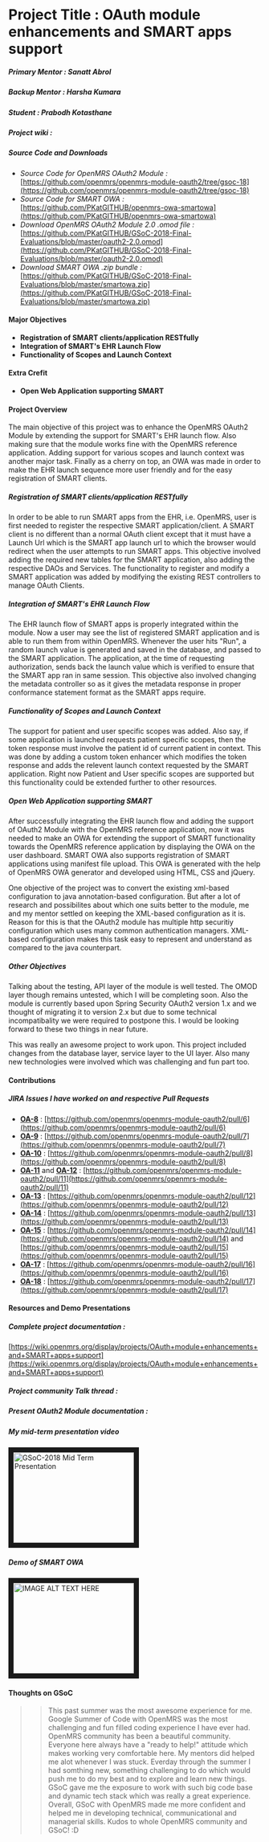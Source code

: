 # Project Title : OAuth module enhancements and SMART apps support

##### **Primary Mentor  :** Sanatt Abrol
##### **Backup Mentor   :** Harsha Kumara
##### **Student         :** Prabodh Kotasthane
##### **Project wiki    :** []()

##### Source Code and Downloads 
+ *Source Code for OpenMRS OAuth2 Module :* [https://github.com/openmrs/openmrs-module-oauth2/tree/gsoc-18](https://github.com/openmrs/openmrs-module-oauth2/tree/gsoc-18)
+ *Source Code for SMART OWA :* [https://github.com/PKatGITHUB/openmrs-owa-smartowa](https://github.com/PKatGITHUB/openmrs-owa-smartowa)
+ *Download OpenMRS OAuth2 Module 2.0 .omod file :* [https://github.com/PKatGITHUB/GSoC-2018-Final-Evaluations/blob/master/oauth2-2.0.omod](https://github.com/PKatGITHUB/GSoC-2018-Final-Evaluations/blob/master/oauth2-2.0.omod)
+ *Download SMART OWA .zip bundle :* [https://github.com/PKatGITHUB/GSoC-2018-Final-Evaluations/blob/master/smartowa.zip](https://github.com/PKatGITHUB/GSoC-2018-Final-Evaluations/blob/master/smartowa.zip)

#### Major Objectives 
* **Registration of SMART clients/application RESTfully**
* **Integration of SMART's EHR Launch Flow**
* **Functionality of Scopes and Launch Context**

#### Extra Crefit 
* **Open Web Application supporting SMART**

#### Project Overview 
The main objective of this project was to enhance the OpenMRS OAuth2 Module by extending the support for SMART's EHR launch flow. Also making sure that the module works fine with the OpenMRS reference  application. Adding support for various scopes and launch context was another major task. Finally as a cherry on top, an OWA was made in order to make the EHR launch sequence more user friendly and for the easy registration of SMART clients. 

##### Registration of SMART clients/application RESTfully
In order to be able to run SMART apps from the EHR, i.e. OpenMRS, user is first needed to register the respective SMART application/client. A SMART client is no different than a normal OAuth client except that it must have a Launch Url which is the SMART app launch url to which the browser would redirect when the user attempts to run SMART apps. This objective involved adding the required new tables for the SMART application, also adding the respective DAOs and Services. The functionality to register and modify a SMART application  was added by modifying the existing REST controllers to manage OAuth Clients.

##### Integration of SMART's EHR Launch Flow
The EHR launch flow of SMART apps is properly integrated within the module. Now a user may see the list of registered SMART application and is able to run them from within OpenMRS. Whenever the user hits "Run", a random launch value is generated and saved in the database, and passed to the SMART application. The application, at the time of requesting authorization, sends back the launch value which is verified to ensure that the SMART app ran in same session. This objective also involved changing the metadata controller so as it gives the metadata response in proper conformance statement format as the SMART apps require.

##### Functionality of Scopes and Launch Context
The support for patient and user specific scopes was added. Also say, if some application is launched requests patient specific scopes, then the token response must involve the patient id of current patient in context. This was done by adding a custom token enhancer which modifies the token response and adds the relevent launch context requested by the SMART application. Right now Patient and User specific scopes are supported but this functionality could be extended further to other resources.

##### Open Web Application supporting SMART
After successfully integrating the EHR launch flow and adding the support of OAuth2 Module with the OpenMRS reference application, now it was needed to make an OWA for extending the support of SMART functionality towards the OpenMRS reference application by displaying the OWA on the user dashboard. SMART OWA also supports registration of SMART applications using manifest file upload. This OWA is generated with the help of OpenMRS OWA generator and developed using HTML, CSS and jQuery.

One objective of the project was to convert the existing xml-based configuration to java annotation-based configuration. But after a lot of research and possibilites about which one suits better to the module, me and my mentor settled on keeping the XML-based configuration as it is. Reason for this is that the OAuth2 module has multiple http securitiy configuration which uses many common authentication managers. XML-based configuration makes this task easy to represent and understand as compared to the java counterpart. 

##### Other Objectives
Talking  about the testing, API layer of the module is well tested. The OMOD layer though remains untested, which I will be completing soon. Also the module is currently based upon Spring Security OAuth2 version 1.x and we thought of migrating it to version 2.x but due to some technical incompatibality we were required to postpone this. I would be looking forward to these two things in near future. 

This was really an awesome project to work upon. This project included changes from the database layer, service layer to the UI layer. Also many new technologies were involved which was challenging and fun part too.

#### Contributions 
##### JIRA Issues I have worked on and respective Pull Requests 
+ **[OA-8](https://issues.openmrs.org/browse/OA-8)** : [https://github.com/openmrs/openmrs-module-oauth2/pull/6](https://github.com/openmrs/openmrs-module-oauth2/pull/6)
+ **[OA-9](https://issues.openmrs.org/browse/OA-9)** : [https://github.com/openmrs/openmrs-module-oauth2/pull/7](https://github.com/openmrs/openmrs-module-oauth2/pull/7)
+ **[OA-10](https://issues.openmrs.org/browse/OA-10)** : [https://github.com/openmrs/openmrs-module-oauth2/pull/8](https://github.com/openmrs/openmrs-module-oauth2/pull/8)
+ **[OA-11](https://issues.openmrs.org/browse/OA-11)** and **[OA-12](https://issues.openmrs.org/browse/OA-12)** : [https://github.com/openmrs/openmrs-module-oauth2/pull/11](https://github.com/openmrs/openmrs-module-oauth2/pull/11)
+ **[OA-13](https://issues.openmrs.org/browse/OA-13)** : [https://github.com/openmrs/openmrs-module-oauth2/pull/12](https://github.com/openmrs/openmrs-module-oauth2/pull/12)
+ **[OA-14](https://issues.openmrs.org/browse/OA-14)** : [https://github.com/openmrs/openmrs-module-oauth2/pull/13](https://github.com/openmrs/openmrs-module-oauth2/pull/13)
+ **[OA-15](https://issues.openmrs.org/browse/OA-15)** : [https://github.com/openmrs/openmrs-module-oauth2/pull/14](https://github.com/openmrs/openmrs-module-oauth2/pull/14) and [https://github.com/openmrs/openmrs-module-oauth2/pull/15](https://github.com/openmrs/openmrs-module-oauth2/pull/15)
+ **[OA-17](https://issues.openmrs.org/browse/OA-17)** : [https://github.com/openmrs/openmrs-module-oauth2/pull/16](https://github.com/openmrs/openmrs-module-oauth2/pull/16)
+ **[OA-18](https://issues.openmrs.org/browse/OA-18)** : [https://github.com/openmrs/openmrs-module-oauth2/pull/17](https://github.com/openmrs/openmrs-module-oauth2/pull/17)

#### Resources and Demo Presentations

##### Complete project documentation :
[https://wiki.openmrs.org/display/projects/OAuth+module+enhancements+and+SMART+apps+support](https://wiki.openmrs.org/display/projects/OAuth+module+enhancements+and+SMART+apps+support)
##### Project community Talk thread :
##### Present OAuth2 Module documentation :

##### My mid-term presentation video 
<a href="https://www.youtube.com/watch?v=DqZ5ufwvCZs" target="_blank"><img src="http://img.youtube.com/vi/DqZ5ufwvCZs/0.jpg" 
alt="GSoC-2018 Mid Term Presentation" width="240" height="180" border="10" /></a>

##### Demo of SMART OWA 
<a href="http://www.youtube.com/watch?feature=player_embedded&v=YOUTUBE_VIDEO_ID_HERE
" target="_blank"><img src="http://img.youtube.com/vi/YOUTUBE_VIDEO_ID_HERE/0.jpg" 
alt="IMAGE ALT TEXT HERE" width="240" height="180" border="10" /></a>
#### Thoughts on GSoC
>>This past summer was the most awesome experience for me. Google Summer of Code with OpenMRS was the most challenging and fun filled coding experience I have ever had. OpenMRS community has been a beautiful community. Everyone here always have a "ready to help!" attitude which makes working very comfortable here. My mentors did helped me alot whenever I was stuck. Everday through the summer I had somthing new, something challenging to do which would push me to do my best and to explore and learn new things. GSoC gave me the exposure to work with such big code base and dynamic tech stack which was really a great experience. Overall, GSoC with OpenMRS made me more confident and helped me in developing technical, communicational and managerial skills. Kudos to whole OpenMRS community and GSoC!  :D 